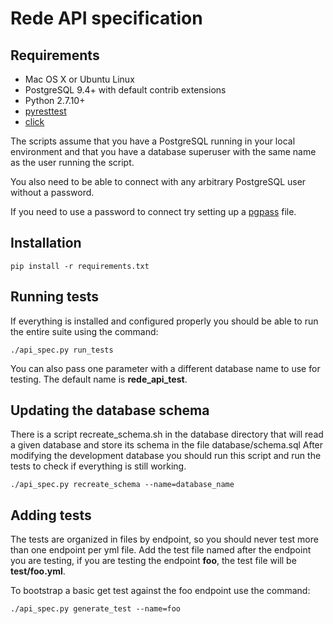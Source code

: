 # Rede API specification 

## Requirements

* Mac OS X or Ubuntu Linux
* PostgreSQL 9.4+ with default contrib extensions
* Python 2.7.10+
* [pyresttest](https://github.com/svanoort/pyresttest)
* [click](http://click.pocoo.org/)

The scripts assume that you have a PostgreSQL running in your local environment
and that you have a database superuser with the same name as the user running the script.

You also need to be able to connect with any arbitrary PostgreSQL user without a password.

If you need to use a password to connect try setting up a [pgpass](http://www.postgresql.org/docs/current/static/libpq-pgpass.html) file.

## Installation

```
pip install -r requirements.txt
```

## Running tests

If everything is installed and configured properly you should be able to run the entire suite
using the command:

```
./api_spec.py run_tests
```

You can also pass one parameter with a different database name to use for testing.
The default name is **rede_api_test**.

## Updating the database schema

There is a script recreate_schema.sh in the database directory
that will read a given database and store its schema in the file database/schema.sql
After modifying the development database you should run this script
and run the tests to check if everything is still working.

```
./api_spec.py recreate_schema --name=database_name
```

## Adding tests

The tests are organized in files by endpoint, so you should
never test more than one endpoint per yml file.
Add the test file named after the endpoint you are testing, if you are
testing the endpoint **foo**, the test file will be **test/foo.yml**.

To bootstrap a basic get test against the foo endpoint use the command:

```
./api_spec.py generate_test --name=foo
```

